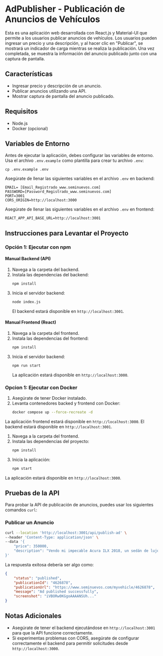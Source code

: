 # AdPublisher - Publicación de Anuncios de Vehículos

Esta es una aplicación web desarrollada con React.js y Material-UI que permite a los usuarios publicar anuncios de vehículos. Los usuarios pueden ingresar un precio y una descripción, y al hacer clic en "Publicar", se mostrará un indicador de carga mientras se realiza la publicación. Una vez completada, se muestra la información del anuncio publicado junto con una captura de pantalla.

## Características
- Ingresar precio y descripción de un anuncio.
- Publicar anuncios utilizando una API.
- Mostrar captura de pantalla del anuncio publicado.

## Requisitos
- Node.js
- Docker (opcional)

## Variables de Entorno
Antes de ejecutar la aplicación, debes configurar las variables de entorno. Usa el archivo `.env.example` como plantilla para crear tu archivo `.env`:

```
cp .env.example .env
```

Asegúrate de llenar las siguientes variables en el archivo `.env` en backend:

```
EMAIL= [Email_Registrado_www.seminuevos.com]
PASSWORD=[Password_Registrado_www.seminuevos.com]
PORT=3001
CORS_ORIGIN=http://localhost:3000
```

Asegúrate de llenar las siguientes variables en el archivo `.env` en frontend:

```
REACT_APP_API_BASE_URL=http://localhost:3001
```

## Instrucciones para Levantar el Proyecto

### Opción 1: Ejecutar con npm
#### Manual Backend (API)
1. Navega a la carpeta del backend.
2. Instala las dependencias del backend:
   ```bash
   npm install
   ```
3. Inicia el servidor backend:
   ```bash
   node index.js
   ```
   El backend estará disponible en `http://localhost:3001`.

#### Manual Frontend (React)
1. Navega a la carpeta del frontend.
2. Instala las dependencias del frontend:
   ```bash
   npm install
   ```
3. Inicia el servidor backend:
   ```bash
   npm run start
   ```
   La aplicación estará disponible en `http://localhost:3000`.

### Opcion 1: Ejecutar con Docker
1. Asegúrate de tener Docker instalado.
2. Levanta contenedores backed y frontend con Docker:
   ```bash
   docker compose up --force-recreate -d
   ```

La aplicación frontend estará disponible en `http://localhost:3000`.
El backend estará disponible en `http://localhost:3001`.

1. Navega a la carpeta del frontend.
2. Instala las dependencias del proyecto:
   ```bash
   npm install
   ```
3. Inicia la aplicación:
   ```bash
   npm start
   ```

La aplicación estará disponible en `http://localhost:3000`.

## Pruebas de la API
Para probar la API de publicación de anuncios, puedes usar los siguientes comandos `curl`:

### Publicar un Anuncio
```bash
curl --location 'http://localhost:3001/api/publish-ad' \
--header 'Content-Type: application/json' \
--data '{
    "price": 350000,
    "description": "Vendo mi impecable Acura ILX 2018, un sedán de lujo..."
}'
```

La respuesta exitosa debería ser algo como:

```json
{
    "status": "published",
    "publicationId": "4626878",
    "publicationUrl": "https://www.seminuevos.com/myvehicle/4626878",
    "message": "Ad published successfully",
    "screenshot": "iVBORw0KGgoAAAANSUh..."
}
```

## Notas Adicionales
- Asegúrate de tener el backend ejecutándose en `http://localhost:3001` para que la API funcione correctamente.
- Si experimentas problemas con CORS, asegúrate de configurar correctamente el backend para permitir solicitudes desde `http://localhost:3000`.